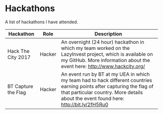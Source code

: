 # Hackathons
A list of hackathons I have attended.

| Hackathon | Role | Description |
| --- | --- | --- |
| Hack The City 2017 | Hacker | An overnight (24 hour) hackathon in which my team worked on the LazyInvest project, which is available on my GitHub. More information about the event here: http://www.hackcity.org/ |
| BT Capture the Flag | Hacker | An event run by BT at my UEA in which my team had to hack different countries earning points after capturing the flag of that particular country. More details about the event found here: http://bit.ly/2fH5Ru0 |
